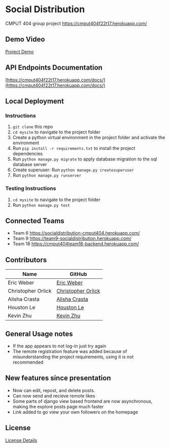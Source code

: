 # Social Distribution
CMPUT 404 group project https://cmput404f22t17.herokuapp.com/ 

## Demo Video
[Project Demo](https://drive.google.com/file/d/1zAntWc_vFLiCRiO99ReN3btMU7795ATg/view?usp=sharing)

## API Endpoints Documentation
[https://cmput404f22t17.herokuapp.com/docs/](https://cmput404f22t17.herokuapp.com/docs/)

## Local Deployment
### Instructions
1. `git clone` this repo
2. `cd mysite` to navigate to the project folder
3. Create a python virtual environment in the project folder and activate the environment
4. Run `pip install -r requirements.txt` to install the project dependencies
5. Run `python manage.py migrate` to apply database migration to the sql database server
6. Create superuser: Run `python manage.py createsuperuser`
7. Run `python manage.py runserver`

### Testing Instructions
1. `cd mysite` to navigate to the project folder
1. Run `python manage.py test`

## Connected Teams
- Team 6 https://socialdistribution-cmput404.herokuapp.com/
- Team 9 https://team9-socialdistribution.herokuapp.com/ 
- Team 18 https://cmput404team18-backend.herokuapp.com/


## Contributors
| Name                  | GitHub                                                  |
| --------------------- | ------------------------------------------------------- |
| Eric Weber            | [Eric Weber](https://github.com/EricWeber33)      |
| Christopher Orlick    | [Christopher Orlick ](https://github.com/corlick98)      |
| Alisha Crasta         | [Alisha Crasta](https://github.com/alisha03)    |
| Houston Le            | [Houston Le](https://github.com/houstonle)           |
| Kevin Zhu             | [Kevin Zhu ](https://github.com/OmgPockii) |

## General Usage notes
- If the app appears to not log-in just try again
- The remote registration feature was added because of misunderstanding the project requirements, using it is not recommended
## New features since presentation
- Now can edit, repost, and delete posts.
- Can now send and recieve remote likes
- Some parts of django view based frontend are now asynchronous, making the explore posts page much faster
- Link added to go view your own followers on the homepage
## License
[License Details](/LICENSE)
